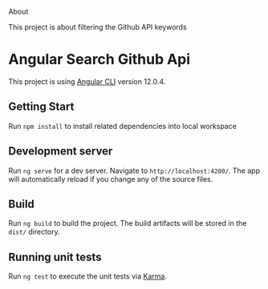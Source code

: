 About

This project is about filtering the Github API keywords

# Angular Search Github Api

This project is using [Angular CLI](https://github.com/angular/angular-cli) version 12.0.4.

## Getting Start

Run `npm install` to install related dependencies into local workspace

## Development server

Run `ng serve` for a dev server. Navigate to `http://localhost:4200/`. The app will automatically reload if you change any of the source files.

## Build

Run `ng build` to build the project. The build artifacts will be stored in the `dist/` directory.

## Running unit tests

Run `ng test` to execute the unit tests via [Karma](https://karma-runner.github.io).


